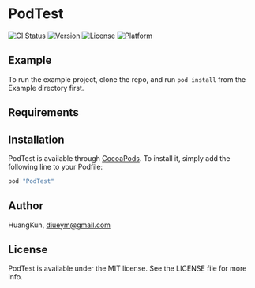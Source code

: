 # PodTest

[![CI Status](http://img.shields.io/travis/HuangKun/PodTest.svg?style=flat)](https://travis-ci.org/HuangKun/PodTest)
[![Version](https://img.shields.io/cocoapods/v/PodTest.svg?style=flat)](http://cocoapods.org/pods/PodTest)
[![License](https://img.shields.io/cocoapods/l/PodTest.svg?style=flat)](http://cocoapods.org/pods/PodTest)
[![Platform](https://img.shields.io/cocoapods/p/PodTest.svg?style=flat)](http://cocoapods.org/pods/PodTest)

## Example

To run the example project, clone the repo, and run `pod install` from the Example directory first.

## Requirements

## Installation

PodTest is available through [CocoaPods](http://cocoapods.org). To install
it, simply add the following line to your Podfile:

```ruby
pod "PodTest"
```

## Author

HuangKun, diueym@gmail.com

## License

PodTest is available under the MIT license. See the LICENSE file for more info.
